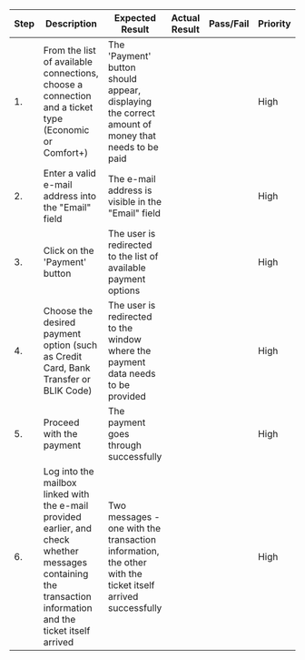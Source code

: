 | Step         | Description            | Expected Result | Actual Result | Pass/Fail | Priority |
|--------------|------------------------|-----------------|---------------|-----------|----------|
| 1.           | From the list of available connections, choose a connection and a ticket type (Economic or Comfort+) | The 'Payment' button should appear, displaying the correct amount of money that needs to be paid  |     |     | High |
| 2.           | Enter a valid e-mail address into the "Email" field | The e-mail address is visible in the "Email" field |     |     | High |
| 3.           | Click on the 'Payment' button | The user is redirected to the list of available payment options |     |     | High |
| 4.           | Choose the desired payment option (such as Credit Card, Bank Transfer or BLIK Code) | The user is redirected to the window where the payment data needs to be provided |     |     | High |
| 5.           | Proceed with the payment | The payment goes through successfully |     |     | High |
| 6. | Log into the mailbox linked with the e-mail provided earlier, and check whether messages containing the transaction information and the ticket itself arrived | Two messages - one with the transaction information, the other with the ticket itself arrived successfully | | | High |

